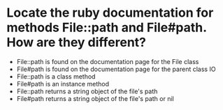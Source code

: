 # Locate the ruby documentation for methods File::path and File#path. How are they different?

- File::path is found on the documentation page for the File class
- File#path is found on the documentation page for the parent class IO
- File::path is a class method
- File#path is an instance method
- File::path returns a string object of the file's path
- File#path returns a string object of the file's path or nil

